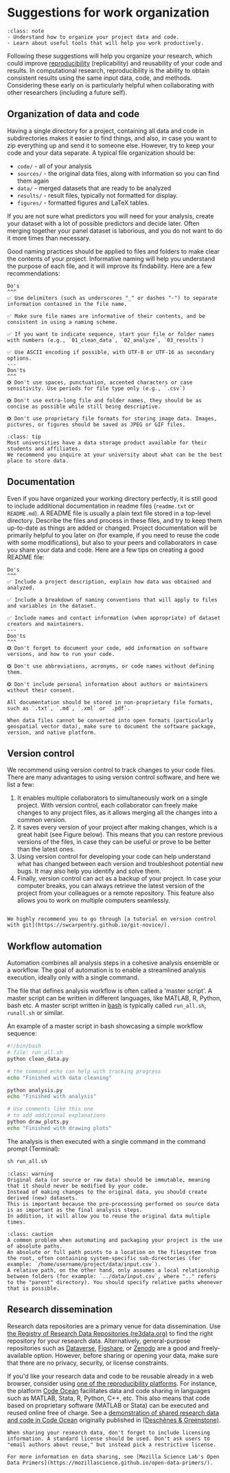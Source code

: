 # Suggestions for work organization 

```{admonition} Key objectives
:class: note
- Understand how to organize your project data and code.
- Learn about useful tools that will help you work productively.
```

Following these suggestions will help you organize your research, which could improve [reproducibility](https://the-turing-way.netlify.com) (replicability) and reusability of your code and results. In computational research, reproducibility is the ability to obtain consistent results using the same input data, code, and methods. Considering these early on is particularly helpful when collaborating with other researchers (including a future self). 

## Organization of data and code

Having a single directory for a project, containing all data and code in subdirectories 
makes it easier to find things, and also, in case you want to zip everything up and send it to someone else.
However, try to keep your code and your data separate. A typical file organization should be:

  - `code/` - all of your analysis
  - `sources/` - the original data files, along with information so you can find them again
  - `data/` - merged datasets that are ready to be analyzed
  - `results/` - result files, typically not formatted for display.
  - `figures/` - formatted figures and LaTeX tables.

If you are not sure what predictors you will need for your analysis,
create your dataset with a lot of possible predictors and decide
later.  Often merging together your panel dataset is laborious, and
you do not want to do it more times than necessary.

Good naming practices should be applied to files and folders to make clear the contents of your project. Informative naming will help you understand the purpose of each file, and it will improve its findability. Here are a few recommendations:

```{panels}
Do's
^^^
✅ Use delimiters (such as underscores "_" or dashes "-") to separate information contained in the file name.

✅ Make sure file names are informative of their contents, and be consistent in using a naming scheme. 

✅ If you want to indicate sequence, start your file or folder names with numbers (e.g., `01_clean_data`, `02_analyze`, `03_results`)

✅ Use ASCII encoding if possible, with UTF-8 or UTF-16 as secondary options.
---
Don'ts
^^^
❎ Don't use spaces, punctuation, accented characters or case sensitivity. Use periods for file type only (e.g., `.csv`)

❎ Don't use extra-long file and folder names, they should be as concise as possible while still being descriptive. 

❎ Don't use proprietary file formats for storing image data. Images, pictures, or figures should be saved as JPEG or GIF files.
```

```{admonition} Data storage 
:class: tip
Most universities have a data storage product available for their students and affiliates. 
We recommend you inquire at your university about what can be the best place to store data.
```

## Documentation

Even if you have organized your working directory perfectly, it is still good to include additional documentation in readme files (`readme.txt` or `README.md`). A README file is usually a plain text file stored in a top-level directory. Describe the files and process in these files, and try to keep them up-to-date as things are added or changed. Project documentation will be primarily helpful to you later on (for example, if you need to reuse the code with some modifications), but also to your peers and collaborators in case you share your data and code. Here are a few tips on creating a good README file:


```{panels}
Do's
^^^
✅ Include a project description, explain how data was obtained and analyzed.

✅ Include a breakdown of naming conventions that will apply to files and variables in the dataset.

✅ Include names and contact information (when appropriate) of dataset creators and maintainers.
---
Don'ts
^^^
❎ Don't forget to document your code, add information on software versions, and how to run your code.

❎ Don't use abbreviations, acronyms, or code names without defining them.

❎ Don't include personal information about authors or maintainers without their consent.
```

```{note}
All documentation should be stored in non-proprietary file formats, such as `.txt`, `.md`, `.xml` or `.pdf`.
```

```{note}
When data files cannot be converted into open formats (particularly geospatial vector data), make sure to document the software package, version, and native platform.
```

## Version control

We recommend using version control to track changes to your code files. There are many advantages to using version control software, and here we list a few:

1. It enables multiple collaborators to simultaneously work on a single project. With version control, each collaborator can freely make changes to any project files, as it allows merging all the changes into a common version.
2. It saves every version of your project after making changes, which is a great habit (see Figure below). This means that you can restore previous versions of the files, in case they can be useful or prove to be better than the latest ones. 
3. Using version control for developing your code can help understand what has changed between each version and troubleshoot potential new bugs. It may also help you identify and solve them.
4. Finally, version control can act as a backup of your project. In case your computer breaks, you can always retrieve the latest version of the project from your colleagues or a remote repository. This feature also allows you to work on multiple computers seamlessly. 

```{figure} https://www.groovecommerce.com/hs-fs/hub/188845/file-4063238065-png/blog-files/version-control-comic.png
```

```{seealso}
We highly recommend you to go through [a tutorial on version control with git](https://swcarpentry.github.io/git-novice/).
```

## Workflow automation

Automation combines all analysis steps in a cohesive analysis ensemble or a workflow. 
The goal of automation is to enable a streamlined analysis execution, ideally only with a single command. 

The file that defines analysis workflow is often called a 'master script'. A master script can be written in different languages, like MATLAB, R, Python, bash etc. A master script written in [bash](http://swcarpentry.github.io/shell-novice/) is typically called `run_all.sh`, `runall.sh` or similar.

An example of a master script in bash showcasing a simple workflow sequence:

```bash
#!/bin/bash
# file: run_all.sh
python clean_data.py

# the command echo can help with tracking progress
echo "Finished with data cleaning"

python analysis.py
echo "Finished with analysis"

# Use comments like this one
# to add additional explanations
python draw_plots.py
echo "Finished with drawing plots"
```

The analysis is then executed with a single command in the command prompt (Terminal):

```bash
sh run_all.sh
```

```{admonition} Immutable data
:class: warning
Original data (or source or raw data) should be immutable, meaning that it should never be modified by your code. 
Instead of making changes to the original data, you should create derived (new) datasets.
This is important because the pre-processing performed on source data is as important as the final analysis steps.
In addition, it will allow you to reuse the original data multiple times.
```

```{admonition} Relative and absolute paths
:class: caution
A common problem when automating and packaging your project is the use of absolute paths.
An absolute or full path points to a location on the filesystem from the root, often containing system-specific sub-directories (for example: `/home/username/project/data/input.csv`). 
A relative path, on the other hand, only assumes a local relationship between folders (for example: `../data/input.csv`, where ".." refers to the "parent" directory). You should specify relative paths whenever that is possible.
```

 ## Research dissemination


Research data repositories are a primary venue for data dissemination. Use [the Registry of Research Data Repositories (re3data.org)](https://www.re3data.org) to find the right repository for your research data. Alternatively, general-purpose repositories such as [Dataverse](https://dataverse.harvard.edu/), [Figshare](https://figshare.com/), or [Zenodo](https://zenodo.org/) are a good and freely-available option. However, before sharing or opening your data, make sure that there are no privacy, security, or license constraints. 

If you'd like your research data and code to be reusable already in a web browser, consider using [one of the reproducibility platforms](https://researchintegrityjournal.biomedcentral.com/articles/10.1186/s41073-020-00095-y). For instance, the platform [Code Ocean](https://codeocean.com) facilitates data and code sharing in languages such as MATLAB, Stata, R, Python, C++, etc. This also means that code based on proprietary software (MATLAB or Stata) can be executed and reused online free of charge. See a [demonstration of shared research data and code in Code Ocean](https://codeocean.com/capsule/8792614) originally published in [(Deschênes & Greenstone)](https://www.aeaweb.org/articles?id=10.1257/app.3.4.152).

```{note}
When sharing your research data, don't forget to include licensing information. A standard license should be used. Don't ask users to "email authors about reuse," but instead pick a restrictive license.
```

```{seealso}
For more information on data sharing, see [Mozilla Science Lab's Open Data Primers](https://mozillascience.github.io/open-data-primers/).
```
